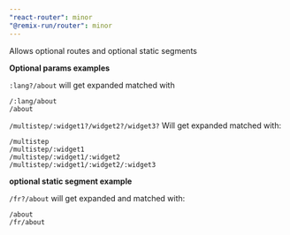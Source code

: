 ```yaml
---
"react-router": minor
"@remix-run/router": minor
---
```


Allows optional routes and optional static segments

**Optional params examples**

`:lang?/about` will get expanded matched with

```
/:lang/about
/about
```

`/multistep/:widget1?/widget2?/widget3?`
Will get expanded matched with:

```
/multistep
/multistep/:widget1
/multistep/:widget1/:widget2
/multistep/:widget1/:widget2/:widget3
```

**optional static segment example**

`/fr?/about` will get expanded and matched with:

```
/about
/fr/about
```
